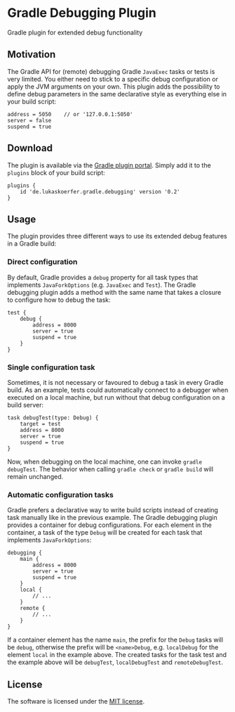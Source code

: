 # Gradle Debugging Plugin
Gradle plugin for extended debug functionality

## Motivation
The Gradle API for (remote) debugging Gradle `JavaExec` tasks or tests is very limited.
You either need to stick to a specific debug configuration or apply the JVM arguments on your own.
This plugin adds the possibility to define debug parameters in the same declarative style as everything else in your build script:

    address = 5050    // or '127.0.0.1:5050'
    server = false
    suspend = true

## Download
The plugin is available via the [Gradle plugin portal](https://plugins.gradle.org/plugin/de.lukaskoerfer.gradle.debugging). Simply add it to the `plugins` block of your build script:

    plugins {
        id 'de.lukaskoerfer.gradle.debugging' version '0.2'
    }
    
## Usage
The plugin provides three different ways to use its extended debug features in a Gradle build:

### Direct configuration
By default, Gradle provides a `debug` property for all task types that implements `JavaForkOptions` (e.g. `JavaExec` and `Test`).
The Gradle debugging plugin adds a method with the same name that takes a closure to configure how to debug the task:

    test {
        debug {
            address = 8000
            server = true
            suspend = true
        }
    }

### Single configuration task
Sometimes, it is not necessary or favoured to debug a task in every Gradle build.
As an example, tests could automatically connect to a debugger when executed on a local machine, but run without that debug configuration on a build server:

    task debugTest(type: Debug) {
        target = test
        address = 8000
        server = true
        suspend = true
    }
    
Now, when debugging on the local machine, one can invoke `gradle debugTest`.
The behavior when calling `gradle check` or `gradle build` will remain unchanged. 

### Automatic configuration tasks
Gradle prefers a declarative way to write build scripts instead of creating task manually like in the previous example.
The Gradle debugging plugin provides a container for debug configurations.
For each element in the container, a task of the type `Debug` will be created for each task that implements `JavaForkOptions`:

    debugging {
        main {
            address = 8000
            server = true
            suspend = true
        }
        local {
            // ...
        }
        remote {
            // ...
        }
    }

If a container element has the name `main`, the prefix for the `Debug` tasks will be `debug`, otherwise the prefix will be `<name>Debug`, e.g. `localDebug` for the element `local` in the example above.
The created tasks for the task test and the example above will be `debugTest`, `localDebugTest` and `remoteDebugTest`.

## License
The software is licensed under the [MIT license](https://github.com/lukoerfer/gradle-debugging/blob/master/LICENSE).
